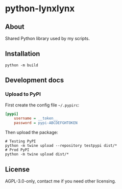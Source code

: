# python-lynxlynx

## About

Shared Python library used by my scripts.

## Installation

```shell
python -m build
```
## Development docs

### Upload to PyPI

First create the config file `~/.pypirc`:
```ini
[pypi]
	username = __token__
	password = pypi-ABCDEFGHTOKEN
```

Then upload the package:
```shell
# Testing PyPI
python -m twine upload --repository testpypi dist/*
# Prod PyPI
python -m twine upload dist/*
```
## License

AGPL-3.0-only, contact me if you need other licensing.
